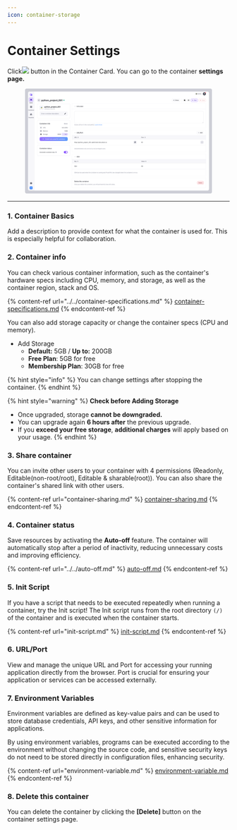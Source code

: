 ```yaml
---
icon: container-storage
---
```


# Container Settings

Click![](<../../../../../.gitbook/assets/스크린샷 2025-02-24 오후 1.32.16.png>) button in the Container Card. You can go to the container **settings page.**

<figure><img src="../../../../../.gitbook/assets/Setting.png" alt=""><figcaption></figcaption></figure>

***

### **1. Container Basics**

Add a description to provide context for what the container is used for. This is especially helpful for collaboration.

### &#x32;**. Container info**

You can check various container information, such as the container's hardware specs including CPU, memory, and storage, as well as the container region, stack and OS.

{% content-ref url="../../container-specifications.md" %}
[container-specifications.md](../../container-specifications.md)
{% endcontent-ref %}

You can also add storage capacity or change the container specs (CPU and memory).

* Add Storage
  * **Default:** 5GB / **Up to:** 200GB
  * **Free Plan**: 5GB for free
  * **Membership Plan**: 30GB for free

{% hint style="info" %}
You can change settings after stopping the container.
{% endhint %}

{% hint style="warning" %}
**Check before Adding Storage**

* Once upgraded, storage **cannot be downgraded.**
* You can upgrade again **6 hours after** the previous upgrade.
* If you **exceed your free storage**, **additional charges** will apply based on your usage.
{% endhint %}

### 3. Share container

You can invite other users to your container with 4 permissions (Readonly, Editable(non-root/root), Editable & sharable(root)). You can also share the container's shared link with other users.

{% content-ref url="container-sharing.md" %}
[container-sharing.md](container-sharing.md)
{% endcontent-ref %}

### **4. Container status**

Save resources by activating the **Auto-off** feature. The container will automatically stop after a period of inactivity, reducing unnecessary costs and improving efficiency.

{% content-ref url="../../auto-off.md" %}
[auto-off.md](../../auto-off.md)
{% endcontent-ref %}

### **5. Init Script**

If you have a script that needs to be executed repeatedly when running a container, try the Init script! The Init script runs from the root directory `(/)` of the container and is executed when the container starts.

{% content-ref url="init-script.md" %}
[init-script.md](init-script.md)
{% endcontent-ref %}

### **6. URL/Port**

View and manage the unique URL and Port for accessing your running application directly from the browser. Port is crucial for ensuring your application or services can be accessed externally.

### **7. Environment Variables**

Environment variables are defined as key-value pairs and can be used to store database credentials, API keys, and other sensitive information for applications.&#x20;

By using environment variables, programs can be executed according to the environment without changing the source code, and sensitive security keys do not need to be stored directly in configuration files, enhancing security.

{% content-ref url="environment-variable.md" %}
[environment-variable.md](environment-variable.md)
{% endcontent-ref %}

### **8. Delete this container**

You can delete the container by clicking the **\[Delete]** button on the container settings page.

